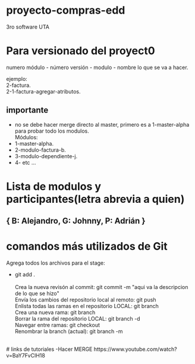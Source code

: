 # proyecto-compras-edd
 3ro software UTA

# Para versionado del proyect0
numero módulo - número versión - modulo - nombre lo que se va a hacer. <br />

ejemplo:<br />
2-factura.<br />
2-1-factura-agregar-atributos.<br />

## importante
- no se debe hacer merge directo al master, primero es a 1-master-alpha para probar todo los modulos.<br />
Módulos: <br />
-   1-master-alpha.<br />
-   2-modulo-factura-b.<br />
-   3-modulo-dependiente-j.<br />
-   4- etc ...<br />

# Lista de modulos y participantes(letra abrevia a quien)
{
	B: Alejandro,
	G: Johnny,
	P: Adrián
}
---------

# comandos más utilizados de Git
Agrega todos los archivos para el stage:	<br />	
<ul>
<li>git add . </li><br />
Crea la nueva revisón al commit:			git commit -m "aqui va la descripcion de lo que se hizo"<br />
Envía los cambios del repositorio local al remoto: 	git push<br />
Enlista todas las ramas en el repositorio LOCAL:	git branch<br />
Crea una nueva rama:					git branch <nombre-nueva-rama><br />
Borrar la rama del repositorio LOCAL:			git branch -d <br­anc­h-n­ame><br />
Navegar entre ramas:					git checkout <nombre-rama><br />
Renombrar la branch (actual):				git branch -m <nuevo-nombre><br />
</ul>
<br />
# links de tutoriales
-Hacer MERGE 
https://www.youtube.com/watch?v=BaY7FvCIH18  